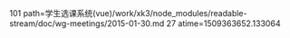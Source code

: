 101 path=学生选课系统(vue)/work/xk3/node_modules/readable-stream/doc/wg-meetings/2015-01-30.md
27 atime=1509363652.133064

